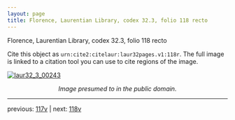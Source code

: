 ```yaml
---
layout: page
title: Florence, Laurentian Library, codex 32.3, folio 118 recto
---
```


Florence, Laurentian Library, codex 32.3, folio 118 recto

Cite this object as `urn:cite2:citelaur:laur32pages.v1:118r`.  The full image is linked to a citation tool you can use to cite regions of the image.

[![laur32_3_00243](http://www.homermultitext.org/iipsrv?IIIF=/project/homer/pyramidal/deepzoom/citelaur/laur32imgs/v1/laur32_3_00243.tif/full/800,/0/default.jpg)](http://www.homermultitext.org/ict2/?urn=urn:cite2:citelaur:laur32imgs.v1:laur32_3_00243) 

<p style="text-align: center; font-style: italic;">Image presumed to in the public domain.</p>

---

previous: [117v](../117v/) | next: [118v](../118v/)